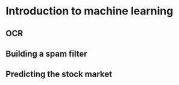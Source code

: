# Introduction to machine learning

## OCR

## Building a spam filter

## Predicting the stock market